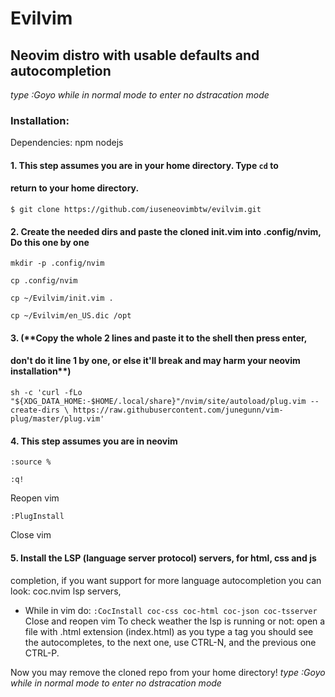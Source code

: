 # Evilvim
## Neovim distro with usable defaults and autocompletion
*type :Goyo while in normal mode to enter no dstracation mode*

### Installation: 

Dependencies: npm nodejs

#### 1. This step assumes you are in your home directory. Type `cd` to 
#### return to your home directory. 

`$ git clone https://github.com/iuseneovimbtw/evilvim.git`


####
#### 2. Create the needed dirs and paste the cloned init.vim into .config/nvim, **Do this one by one**
```
mkdir -p .config/nvim

cp .config/nvim

cp ~/Evilvim/init.vim .

cp ~/Evilvim/en_US.dic /opt
```

#### 3. (**Copy the whole 2 lines and paste it to the shell then press enter,
#### don't do it line 1 by one, or else it'll break and may harm your neovim installation**)

`sh -c 'curl -fLo "${XDG_DATA_HOME:-$HOME/.local/share}"/nvim/site/autoload/plug.vim --create-dirs \
       https://raw.githubusercontent.com/junegunn/vim-plug/master/plug.vim'`
       
#### 4. This step **assumes you are in neovim**

`:source %`

`:q!`

 Reopen vim

`:PlugInstall`

 Close vim

#### 5. Install the LSP (language server protocol) servers, for html, css and js 
completion, if you want support for more language autocompletion you can 
look: coc.nvim lsp servers,  
- While in vim do:
`:CocInstall coc-css coc-html coc-json coc-tsserver`
Close and reopen vim 
To check weather the lsp is running or not:
open a file with .html extension (index.html)
as you type a tag you should see the autocompletes, to the next one, use 
CTRL-N, and the previous one CTRL-P.

Now you may remove the cloned repo from your home directory!
*type :Goyo while in normal mode to enter no dstracation mode*




